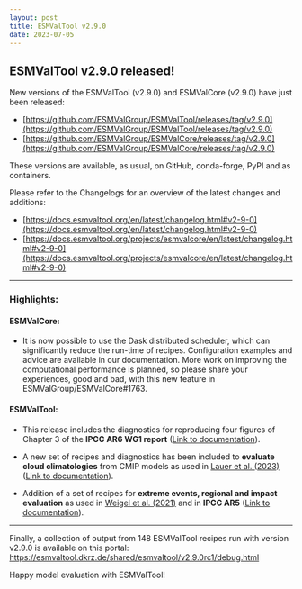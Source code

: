 ```yaml
---
layout: post
title: ESMValTool v2.9.0
date: 2023-07-05
---
```


## ESMValTool v2.9.0 released!

New versions of the ESMValTool (v2.9.0) and ESMValCore (v2.9.0) have just been released:
-	[https://github.com/ESMValGroup/ESMValTool/releases/tag/v2.9.0](https://github.com/ESMValGroup/ESMValTool/releases/tag/v2.9.0)
-	[https://github.com/ESMValGroup/ESMValCore/releases/tag/v2.9.0](https://github.com/ESMValGroup/ESMValCore/releases/tag/v2.9.0) 

These versions are available, as usual, on GitHub, conda-forge, PyPI and as containers. 

Please refer to the Changelogs for an overview of the latest changes and additions:
-	[https://docs.esmvaltool.org/en/latest/changelog.html#v2-9-0](https://docs.esmvaltool.org/en/latest/changelog.html#v2-9-0)
-	[https://docs.esmvaltool.org/projects/esmvalcore/en/latest/changelog.html#v2-9-0](https://docs.esmvaltool.org/projects/esmvalcore/en/latest/changelog.html#v2-9-0) 

-------------------

### Highlights:
#### ESMValCore:

- It is now possible to use the Dask distributed scheduler, which can significantly reduce the run-time of recipes. Configuration examples and advice are available in our documentation. More work on improving the computational performance is planned, so please share your experiences, good and bad, with this new feature in ESMValGroup/ESMValCore#1763.
   
#### ESMValTool:

- This release includes the diagnostics for reproducing four figures of Chapter 3 of the **IPCC AR6 WG1 report**
  ([Link to documentation](https://docs.esmvaltool.org/en/latest/recipes/recipe_ipccwg1ar6ch3.html)).
   
-  A new set of recipes and diagnostics has been included to **evaluate cloud
   climatologies** from CMIP models as used in [Lauer et al. (2023)](https://doi.org/10.1175/JCLI-D-22-0181.1) ([Link to documentation](https://docs.esmvaltool.org/en/latest/recipes/recipe_clouds.html)).
   
-  Addition of a set of recipes for **extreme events, regional and impact 
   evaluation** as used in [Weigel et al. (2021)](https://doi.org/10.5194/gmd-14-3159-2021) and in **IPCC AR5**
   ([Link to documentation](https://docs.esmvaltool.org/en/latest/recipes/recipe_ipccwg1ar5ch9.html)).

-------------------

Finally, a collection of output from 148 ESMValTool recipes run with version v2.9.0 is available on this portal: https://esmvaltool.dkrz.de/shared/esmvaltool/v2.9.0rc1/debug.html 

Happy model evaluation with ESMValTool!
